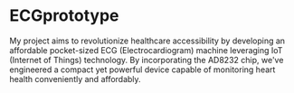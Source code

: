 # ECGprototype
My project aims to revolutionize healthcare accessibility by developing an affordable pocket-sized ECG (Electrocardiogram) machine leveraging IoT (Internet of Things) technology. By incorporating the AD8232 chip, we've engineered a compact yet powerful device capable of monitoring heart health conveniently and affordably.
